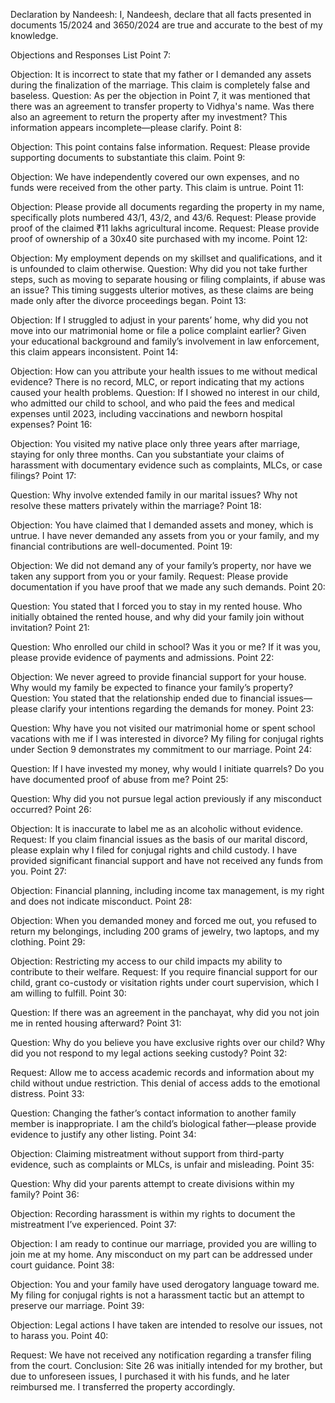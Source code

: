 Declaration by Nandeesh:
I, Nandeesh, declare that all facts presented in documents 15/2024 and 3650/2024 are true and accurate to the best of my knowledge.

Objections and Responses List
Point 7:

Objection: It is incorrect to state that my father or I demanded any assets during the finalization of the marriage. This claim is completely false and baseless.
Question: As per the objection in Point 7, it was mentioned that there was an agreement to transfer property to Vidhya's name. Was there also an agreement to return the property after my investment? This information appears incomplete—please clarify.
Point 8:

Objection: This point contains false information.
Request: Please provide supporting documents to substantiate this claim.
Point 9:

Objection: We have independently covered our own expenses, and no funds were received from the other party. This claim is untrue.
Point 11:

Objection: Please provide all documents regarding the property in my name, specifically plots numbered 43/1, 43/2, and 43/6.
Request: Please provide proof of the claimed ₹11 lakhs agricultural income.
Request: Please provide proof of ownership of a 30x40 site purchased with my income.
Point 12:

Objection: My employment depends on my skillset and qualifications, and it is unfounded to claim otherwise.
Question: Why did you not take further steps, such as moving to separate housing or filing complaints, if abuse was an issue? This timing suggests ulterior motives, as these claims are being made only after the divorce proceedings began.
Point 13:

Objection: If I struggled to adjust in your parents’ home, why did you not move into our matrimonial home or file a police complaint earlier? Given your educational background and family’s involvement in law enforcement, this claim appears inconsistent.
Point 14:

Objection: How can you attribute your health issues to me without medical evidence? There is no record, MLC, or report indicating that my actions caused your health problems.
Question: If I showed no interest in our child, who admitted our child to school, and who paid the fees and medical expenses until 2023, including vaccinations and newborn hospital expenses?
Point 16:

Objection: You visited my native place only three years after marriage, staying for only three months. Can you substantiate your claims of harassment with documentary evidence such as complaints, MLCs, or case filings?
Point 17:

Question: Why involve extended family in our marital issues? Why not resolve these matters privately within the marriage?
Point 18:

Objection: You have claimed that I demanded assets and money, which is untrue. I have never demanded any assets from you or your family, and my financial contributions are well-documented.
Point 19:

Objection: We did not demand any of your family’s property, nor have we taken any support from you or your family.
Request: Please provide documentation if you have proof that we made any such demands.
Point 20:

Question: You stated that I forced you to stay in my rented house. Who initially obtained the rented house, and why did your family join without invitation?
Point 21:

Question: Who enrolled our child in school? Was it you or me? If it was you, please provide evidence of payments and admissions.
Point 22:

Objection: We never agreed to provide financial support for your house. Why would my family be expected to finance your family’s property?
Question: You stated that the relationship ended due to financial issues—please clarify your intentions regarding the demands for money.
Point 23:

Question: Why have you not visited our matrimonial home or spent school vacations with me if I was interested in divorce? My filing for conjugal rights under Section 9 demonstrates my commitment to our marriage.
Point 24:

Question: If I have invested my money, why would I initiate quarrels? Do you have documented proof of abuse from me?
Point 25:

Question: Why did you not pursue legal action previously if any misconduct occurred?
Point 26:

Objection: It is inaccurate to label me as an alcoholic without evidence.
Request: If you claim financial issues as the basis of our marital discord, please explain why I filed for conjugal rights and child custody. I have provided significant financial support and have not received any funds from you.
Point 27:

Objection: Financial planning, including income tax management, is my right and does not indicate misconduct.
Point 28:

Objection: When you demanded money and forced me out, you refused to return my belongings, including 200 grams of jewelry, two laptops, and my clothing.
Point 29:

Objection: Restricting my access to our child impacts my ability to contribute to their welfare.
Request: If you require financial support for our child, grant co-custody or visitation rights under court supervision, which I am willing to fulfill.
Point 30:

Question: If there was an agreement in the panchayat, why did you not join me in rented housing afterward?
Point 31:

Question: Why do you believe you have exclusive rights over our child? Why did you not respond to my legal actions seeking custody?
Point 32:

Request: Allow me to access academic records and information about my child without undue restriction. This denial of access adds to the emotional distress.
Point 33:

Question: Changing the father’s contact information to another family member is inappropriate. I am the child’s biological father—please provide evidence to justify any other listing.
Point 34:

Objection: Claiming mistreatment without support from third-party evidence, such as complaints or MLCs, is unfair and misleading.
Point 35:

Question: Why did your parents attempt to create divisions within my family?
Point 36:

Objection: Recording harassment is within my rights to document the mistreatment I’ve experienced.
Point 37:

Objection: I am ready to continue our marriage, provided you are willing to join me at my home. Any misconduct on my part can be addressed under court guidance.
Point 38:

Objection: You and your family have used derogatory language toward me. My filing for conjugal rights is not a harassment tactic but an attempt to preserve our marriage.
Point 39:

Objection: Legal actions I have taken are intended to resolve our issues, not to harass you.
Point 40:

Request: We have not received any notification regarding a transfer filing from the court.
Conclusion:
Site 26 was initially intended for my brother, but due to unforeseen issues, I purchased it with his funds, and he later reimbursed me. I transferred the property accordingly.